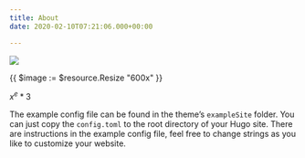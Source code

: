 ```yaml
---
title: About
date: 2020-02-10T07:21:06.000+00:00

---
```

![](https://i.loli.net/2020/02/11/7oTLRZDVgEyetsU.png)

{{ $image := $resource.Resize "600x" }}

$x^e*3$

The example config file can be found in the theme’s `exampleSite` folder. You can just copy the `config.toml` to the root directory of your Hugo site. There are instructions in the example config file, feel free to change strings as you like to customize your website.